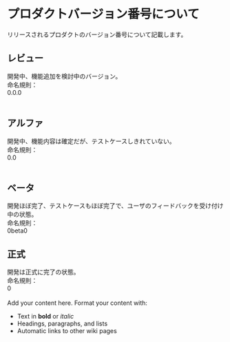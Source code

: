 # プロダクトバージョン番号について #

リリースされるプロダクトのバージョン番号について記載します。


## レビュー ##
開発中、機能追加を検討中のバージョン。<br>
命名規則：<br>
0.0.0<br>
<br>
<h2>アルファ</h2>
開発中、機能内容は確定だが、テストケースしきれていない。<br>
命名規則：<br>
0.0<br>
<br>
<h2>ベータ</h2>
開発ほぼ完了、テストケースもほぼ完了で、ユーザのフィードバックを受け付け中の状態。<br>
命名規則：<br>
0beta0<br>
<h2>正式</h2>
開発は正式に完了の状態。<br>
命名規則：<br>
0<br>
<br>
Add your content here.  Format your content with:<br>
<ul><li>Text in <b>bold</b> or <i>italic</i>
</li><li>Headings, paragraphs, and lists<br>
</li><li>Automatic links to other wiki pages